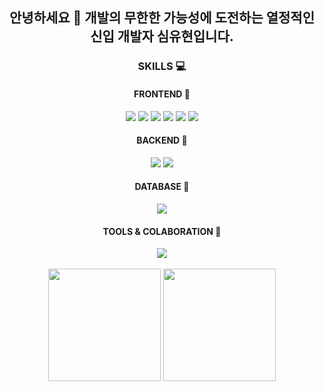 <div align="center">

## 안녕하세요 👋 개발의 무한한 가능성에 도전하는 열정적인 신입 개발자 심유현입니다.

<!--
**syooh/syooh** is a ✨ _special_ ✨ repository because its `README.md` (this file) appears on your GitHub profile.

Here are some ideas to get you started:

- 🔭 I’m currently working on ...
- 🌱 I’m currently learning ...
- 👯 I’m looking to collaborate on ...
- 🤔 I’m looking for help with ...
- 💬 Ask me about ...
- 📫 How to reach me: ...
- 😄 Pronouns: ...
- ⚡ Fun fact: ...
-->

### SKILLS 💻


#### FRONTEND 🎨
<img src="https://img.shields.io/badge/html5-E34F26?style=flat-square&logo=html5&logoColor=white"/> <img src="https://img.shields.io/badge/css-663399?style=flat-square&logo=css&logoColor=white"/> <img src="https://img.shields.io/badge/javascript-F7DF1E?style=flat-square&logo=javascript&logoColor=white"/> <img src="https://img.shields.io/badge/react-61DAFB?style=flat-square&logo=react&logoColor=white"/> <img src="https://img.shields.io/badge/typescript-3178C6?style=flat-square&logo=typescript&logoColor=white"/> <img src="https://img.shields.io/badge/bootstrap-7952B3?style=flat-square&logo=bootstrap&logoColor=white"/>


#### BACKEND 🔧
<img src="https://img.shields.io/badge/python-3776AB?style=flat-square&logo=python&logoColor=white"/> <img src="https://img.shields.io/badge/django-092E20?style=flat-square&logo=django&logoColor=white"/>


#### DATABASE 💾
<img src="https://img.shields.io/badge/mysql-4479A1?style=flat-square&logo=mysql&logoColor=white"/>


#### TOOLS & COLABORATION 👥
<img src="https://img.shields.io/badge/github-181717?style=flat-square&logo=github&logoColor=white"/>
<br/>
<br/>

</div>

<div align="center">

  <!-- GitHub stats -->
  <img src="https://github-readme-stats.vercel.app/api?username=syooh&show_icons=true" height="180px"/>

  <!-- Top languages -->
  <img src="https://github-readme-stats.vercel.app/api/top-langs/?username=syooh&layout=compact" height="180px"/>

</div>


